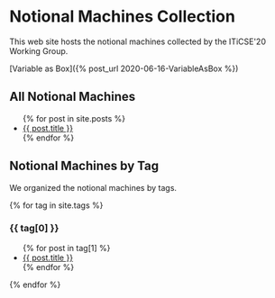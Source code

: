 # Notional Machines Collection
This web site hosts the notional machines collected by the ITiCSE'20 Working Group.

[Variable as Box]({% post_url 2020-06-16-VariableAsBox %})


## All Notional Machines
<ul>
  {% for post in site.posts %}
    <li>
      <a href="{{ post.url }}">{{ post.title }}</a>
    </li>
  {% endfor %}
</ul>


## Notional Machines by Tag
We organized the notional machines by tags.

{% for tag in site.tags %}
  <h3>{{ tag[0] }}</h3>
  <ul>
    {% for post in tag[1] %}
      <li><a href="{{ post.url }}">{{ post.title }}</a></li>
    {% endfor %}
  </ul>
{% endfor %}
